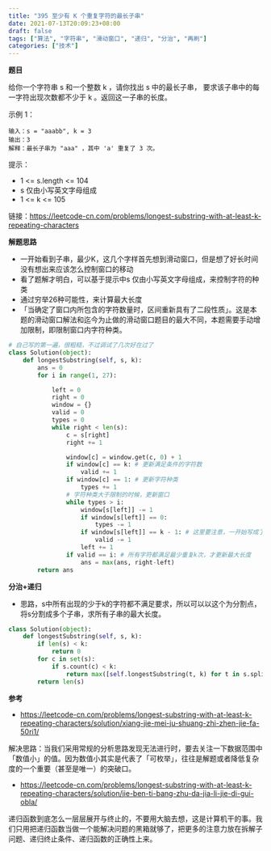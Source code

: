 ```yaml
---
title: "395 至少有 K 个重复字符的最长子串"
date: 2021-07-13T20:09:23+08:00
draft: false
tags: ["算法", "字符串", "滑动窗口", "递归", "分治", "再刷"]
categories: ["技术"]
---
```


**题目**

给你一个字符串 s 和一个整数 k ，请你找出 s 中的最长子串， 要求该子串中的每一字符出现次数都不少于 k 。返回这一子串的长度。

示例 1：
```
输入：s = "aaabb", k = 3
输出：3
解释：最长子串为 "aaa" ，其中 'a' 重复了 3 次。
```
提示：

* 1 <= s.length <= 104
* s 仅由小写英文字母组成
* 1 <= k <= 105

链接：https://leetcode-cn.com/problems/longest-substring-with-at-least-k-repeating-characters

**解题思路**

* 一开始看到子串，最少K，这几个字样首先想到滑动窗口，但是想了好长时间没有想出来应该怎么控制窗口的移动
* 看了题解才明白，可以基于提示中s 仅由小写英文字母组成，来控制字符的种类
* 通过穷举26种可能性，来计算最大长度
* 「当确定了窗口内所包含的字符数量时，区间重新具有了二段性质」。这是本题的滑动窗口解法和迄今为止做的滑动窗口题目的最大不同，本题需要手动增加限制，即限制窗口内字符种类。


```python
# 自己写的第一遍，很粗糙，不过调试了几次好在过了
class Solution(object):
    def longestSubstring(self, s, k):
        ans = 0
        for i in range(1, 27):

            left = 0
            right = 0
            window = {}
            valid = 0
            types = 0
            while right < len(s):
                c = s[right]
                right += 1

                window[c] = window.get(c, 0) + 1
                if window[c] == k: # 更新满足条件的字符数
                    valid += 1
                if window[c] == 1: # 更新字符种类
                    types += 1
                # 字符种类大于限制的时候，更新窗口
                while types > i:
                    window[s[left]] -= 1
                    if window[s[left]] == 0:
                        types -= 1
                    if window[s[left]] == k - 1: # 这里要注意，一开始写成了 < k 导致多减了。
                        valid -= 1
                    left += 1
                if valid == i: # 所有字符都满足最少重复k次，才更新最大长度
                    ans = max(ans, right-left)
        return ans
```

**分治+递归**

* 思路，s中所有出现的少于k的字符都不满足要求，所以可以以这个为分割点，将s分割成多个子串，求所有子串的最大长度。

```python
class Solution(object):
    def longestSubstring(self, s, k):
        if len(s) < k:
            return 0
        for c in set(s):
            if s.count(c) < k:
                return max([self.longestSubstring(t, k) for t in s.split(c)])
        return len(s)
```


**参考**

* https://leetcode-cn.com/problems/longest-substring-with-at-least-k-repeating-characters/solution/xiang-jie-mei-ju-shuang-zhi-zhen-jie-fa-50ri1/

解决思路：当我们采用常规的分析思路发现无法进行时，要去关注一下数据范围中「数值小」的值。因为数值小其实是代表了「可枚举」，往往是解题或者降低复杂度的一个重要（甚至是唯一）的突破口。

* https://leetcode-cn.com/problems/longest-substring-with-at-least-k-repeating-characters/solution/jie-ben-ti-bang-zhu-da-jia-li-jie-di-gui-obla/

递归函数到底怎么一层层展开与终止的，不要用大脑去想，这是计算机干的事。我们只用把递归函数当做一个能解决问题的黑箱就够了，把更多的注意力放在拆解子问题、递归终止条件、递归函数的正确性上来。
